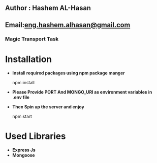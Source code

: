 ## Author : Hashem AL-Hasan
## Email:eng.hashem.alhasan@gmail.com
### Magic Transport Task


# Installation

 - **Install required packages using npm package manger**
 

    npm install
    

 - **Please Provide PORT And MONGO_URI  as environment variables in .env file**
 - **Then Spin up the server and enjoy**
 

    npm start
    

 # Used Libraries 

 - **Express Js**
 - **Mongoose**


